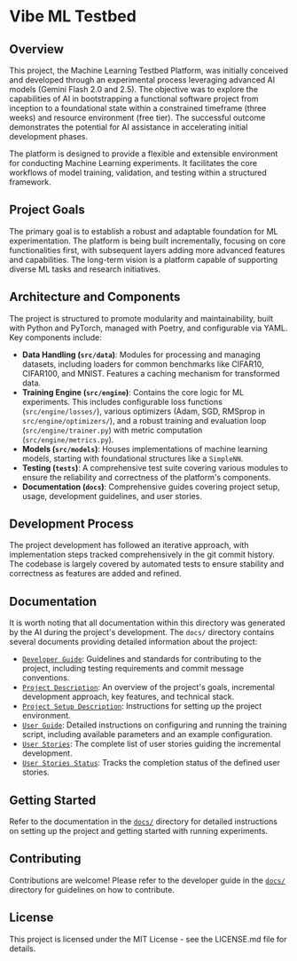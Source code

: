 # Vibe ML Testbed

## Overview

This project, the Machine Learning Testbed Platform, was initially conceived and developed through an experimental process leveraging advanced AI models (Gemini Flash 2.0 and 2.5). The objective was to explore the capabilities of AI in bootstrapping a functional software project from inception to a foundational state within a constrained timeframe (three weeks) and resource environment (free tier). The successful outcome demonstrates the potential for AI assistance in accelerating initial development phases.

The platform is designed to provide a flexible and extensible environment for conducting Machine Learning experiments. It facilitates the core workflows of model training, validation, and testing within a structured framework.

## Project Goals

The primary goal is to establish a robust and adaptable foundation for ML experimentation. The platform is being built incrementally, focusing on core functionalities first, with subsequent layers adding more advanced features and capabilities. The long-term vision is a platform capable of supporting diverse ML tasks and research initiatives.

## Architecture and Components

The project is structured to promote modularity and maintainability, built with Python and PyTorch, managed with Poetry, and configurable via YAML. Key components include:

-   **Data Handling (`src/data`)**: Modules for processing and managing datasets, including loaders for common benchmarks like CIFAR10, CIFAR100, and MNIST. Features a caching mechanism for transformed data.
-   **Training Engine (`src/engine`)**: Contains the core logic for ML experiments. This includes configurable loss functions (`src/engine/losses/`), various optimizers (Adam, SGD, RMSprop in `src/engine/optimizers/`), and a robust training and evaluation loop (`src/engine/trainer.py`) with metric computation (`src/engine/metrics.py`).
-   **Models (`src/models`)**: Houses implementations of machine learning models, starting with foundational structures like a `SimpleNN`.
-   **Testing (`tests`)**: A comprehensive test suite covering various modules to ensure the reliability and correctness of the platform's components.
-   **Documentation (`docs`)**: Comprehensive guides covering project setup, usage, development guidelines, and user stories.

## Development Process

The project development has followed an iterative approach, with implementation steps tracked comprehensively in the git commit history. The codebase is largely covered by automated tests to ensure stability and correctness as features are added and refined.

## Documentation

It is worth noting that all documentation within this directory was generated by the AI during the project's development.
The `docs/` directory contains several documents providing detailed information about the project:

-   [`Developer Guide`](docs/developer_guide.md): Guidelines and standards for contributing to the project, including testing requirements and commit message conventions.
-   [`Project Description`](docs/project_description.md): An overview of the project's goals, incremental development approach, key features, and technical stack.
-   [`Project Setup Description`](docs/project_setup_description.md): Instructions for setting up the project environment.
-   [`User Guide`](docs/user_guide.md): Detailed instructions on configuring and running the training script, including available parameters and an example configuration.
-   [`User Stories`](docs/user_stories.md): The complete list of user stories guiding the incremental development.
-   [`User Stories Status`](docs/user_stories_status.md): Tracks the completion status of the defined user stories.

## Getting Started

Refer to the documentation in the [`docs/`](docs/) directory for detailed instructions on setting up the project and getting started with running experiments.

## Contributing

Contributions are welcome! Please refer to the developer guide in the [`docs/`](docs/) directory for guidelines on how to contribute.

## License

This project is licensed under the MIT License - see the LICENSE.md file for details.